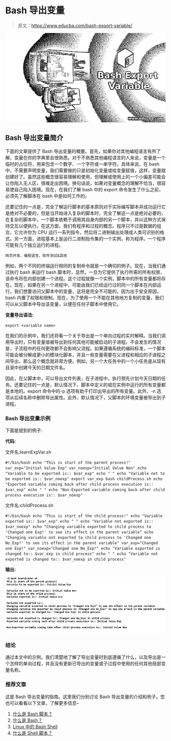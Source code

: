 # Bash 导出变量

> 原文：<https://www.educba.com/bash-export-variable/>

![Bash Export Variable](img/6d461e2e416e29e679ac474e795d24ef.png)



## Bash 导出变量简介

下面的文章提供了 Bash 导出变量的概要。首先，如果你对其他编程语言有所了解，变量在你的字典里会很熟悉。对于不熟悉其他编程语言的人来说，变量是一个临时的占位符，用来包含一个数字、一个字符或一串字符。具体来说，在 bash 中，不需要声明变量，我们需要做的只是初始化变量或给变量赋值，这样，变量就创建好了。虽然这些概念很容易理解和使用，但理解或使用上的一个小偏差可能会让你陷入无人区，很难走出困境。换句话说，如果对变量概念的理解不恰当，很容易使自己陷入困境。现在，在我们了解 bash 中的 export 命令发生了什么之前，必须先了解脚本在 bash 中是如何工作的。

还要记住的一点是，完全了解运行脚本的基本原则对于实际编写脚本并成功运行它是绝对不必要的，但是当开始进入复杂的脚本时，完全了解这一点是绝对必要的，在复杂的脚本中，一个脚本依赖于调用其自身内部的另一个脚本，并以这种方式保持交互以便执行。在这方面，我们有程序和过程的概念。程序只不过是数据的组合，它允许你为 CPU 运行一系列指令，然后将二进制输出处理成人类可识别的格式。另一方面，进程基本上是运行二进制指令集的一个实例，称为程序。一个程序可能有几个独立运行的进程。

<small>网页开发、编程语言、软件测试&其他</small>

例如，两个不同的终端运行相同的复制命令就是一个确切的例子。现在，当我们通过执行 bash <filename>来运行 bash 脚本时，显然，一旦为它提供了执行所需的所有权限，该命令将在内部创建一个进程。这个过程就像一个实例，脚本中的所有变量都将存在。现在，如果在另一个进程中，可能由我们已经运行过的同一个脚本在内部运行，我们想要访问父脚本中的变量，这将是完全不可能的，因为出于安全原因，bash 内置了权限和限制。现在，为了使用一个不能在其他地方复制的变量，我们可以从父脚本中导出该变量，以便在任何子脚本中使用它。</filename>

**变量导出语法:**

`export <variable name>`

在我们的示例中，我们还将看一个关于导出是一个单向过程的实时解释。当我们调用导出时，只有变量值被导出到任何其他可能被启动的子进程。不会发生的情况是，子流程中的任何更改都不会影响父流程。如果遵循系统的编码标准，一个脚本可能会被分解成更小的模块化脚本，并且一些变量需要在父进程和相应的子进程之间导出，那么这个概念就非常方便。例如，另一个大任务中的一个小任务是从现有目录中创建今天的日期文件名。

因此，在父脚本中，可以导出文件列表，在子进程中，执行预先计划今天日期的任务。还要记住的一点是，默认情况下，脚本中定义的或在实例中运行的所有变量都是本地的。export 命令中的-p 选项有助于打印出导出的所有变量。此外，-n 选项从后续名称中删除导出属性。此外，默认情况下，父脚本的环境变量被导出到子进程。

### Bash 导出变量示例

下面是提到的例子:

**代码:**

文件名:learnExpVar.sh

`#!/bin/bash
echo "This is start of the parent process!"
var_exp="Initial Value Exp"
var_noexp="Initial Value Non"
echo "Variable to be exported is:: $var_exp"
echo " "
echo "Variable not to be exported is:: $var_noexp"
export var_exp
bash childProcess.sh
echo "Exported variable coming back after child process execution is:: $var_exp"
echo " "
echo "Non-Exported variable coming back after child process execution is:: $var_noexp"`

文件名:childProcess.sh

`#!/bin/bash
echo "This is start of the child process!"
echo "Variable exported is:: $var_exp"
echo " "
echo "Variable not exported is:: $var_noexp"
echo "Changing variable exported to child process to 'Changed one Exp!' to see its effect in the parent variable"
echo "Changing variable not exported to child process to 'Changed one No_Exp!' to see its effect in the parent variable"
var_exp="Changed one Exp!"
var_noexp="Changed one No_Exp!"
echo "Variable exported is changed to:: $var_exp in child process"
echo " "
echo "Variable not exported is changed to:: $var_noexp in child process"`

**输出:**

![Bash Export Variable 1](img/9aeab99a9e73e111e695088c1a63325e.png)



### 结论

通过本文中的示例，我们清楚地了解了导出变量时到底遵循了什么，以及导出是一个怎样的单向过程，并且没有更新已导出的变量或子过程中使用的任何其他局部变量名称。

### 推荐文章

这是 Bash 导出变量的指南。这里我们分别讨论 Bash 导出变量的介绍和例子。您也可以看看以下文章，了解更多信息–

1.  [什么是 Bash 脚本？](https://www.educba.com/what-is-bash-scripting/)
2.  [什么是 Bash？](https://www.educba.com/what-is-bash/)
3.  [Linux 中的 Bash Shell](https://www.educba.com/bash-shell-in-linux/)
4.  [什么是 Shell 脚本？](https://www.educba.com/what-is-shell-scripting/)





